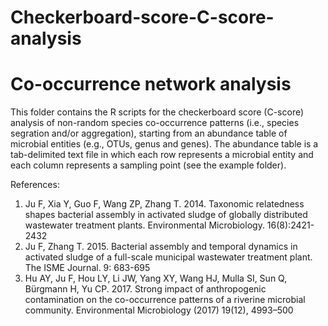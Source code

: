 # Checkerboard-score-C-score-analysis

# Co-occurrence network analysis
This folder contains the R scripts for the checkerboard score (C-score) analysis of non-random species co-occurrence patterns (i.e., species segration and/or aggregation), starting from an abundance table of microbial entities (e.g., OTUs, genus and genes). The abundance table is a tab-delimited text file in which each row represents a microbial entity and each column represents a sampling point (see the example folder).

References: 
1. Ju F, Xia Y, Guo F, Wang ZP, Zhang T. 2014. Taxonomic relatedness shapes bacterial assembly in activated sludge of globally distributed wastewater treatment plants. Environmental Microbiology. 16(8):2421-2432
2. Ju F, Zhang T. 2015. Bacterial assembly and temporal dynamics in activated sludge of a full-scale municipal wastewater treatment plant. The ISME Journal. 9: 683-695 
3. Hu AY, Ju F, Hou LY, Li JW, Yang XY, Wang HJ, Mulla SI, Sun Q, Bürgmann H, Yu CP. 2017. Strong impact of anthropogenic contamination on the co-occurrence patterns of a riverine microbial community. Environmental Microbiology (2017) 19(12), 4993–500
